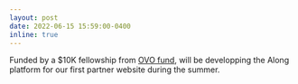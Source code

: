 ```yaml
---
layout: post
date: 2022-06-15 15:59:00-0400
inline: true
---
```


Funded by a $10K fellowship from [OVO fund](https://www.ovofund.com/), will be developping the Along platform for our first partner website during the summer.
